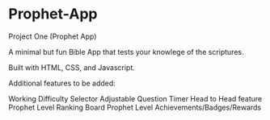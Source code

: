 # Prophet-App
Project One (Prophet App)


A minimal but fun Bible App that tests your knowlege of the scriptures.

Built with HTML, CSS, and Javascript.

Additional features to be added:

Working Difficulty Selector
Adjustable Question Timer
Head to Head feature
Prophet Level Ranking Board
Prophet Level Achievements/Badges/Rewards
